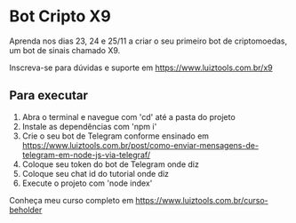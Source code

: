 # Bot Cripto X9

Aprenda nos dias 23, 24 e 25/11 a criar o seu primeiro bot de criptomoedas, um bot de sinais chamado X9.

Inscreva-se para dúvidas e suporte em https://www.luiztools.com.br/x9

## Para executar

1. Abra o terminal e navegue com 'cd' até a pasta do projeto
2. Instale as dependências com 'npm i'
3. Crie o seu bot de Telegram conforme ensinado em https://www.luiztools.com.br/post/como-enviar-mensagens-de-telegram-em-node-js-via-telegraf/
4. Coloque seu token do bot de Telegram onde diz <SEU TOKEN AQUI>
5. Coloque seu chat id do tutorial onde diz <CHAT ID AQUI>
6. Execute o projeto com 'node index'

Conheça meu curso completo em https://www.luiztools.com.br/curso-beholder